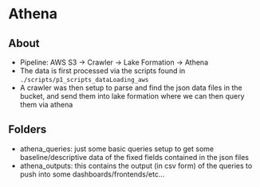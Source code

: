 # Athena  

## About
- Pipeline: AWS S3 -> Crawler -> Lake Formation -> Athena 
- The data is first processed via the scripts found in `./scripts/p1_scripts_dataLoading_aws`
- A crawler was then setup to parse and find the json data files in the bucket, and send them into lake formation where we can then query them via athena 

## Folders
- athena_queries: just some basic queries setup to get some baseline/descriptive data of the fixed fields contained in the json files
- athena_outputs: this contains the output (in csv form) of the queries to push into some dashboards/frontends/etc...
